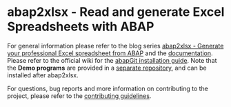# abap2xlsx - Read and generate Excel Spreadsheets with ABAP

For general information please refer to the blog series [abap2xlsx - Generate your professional Excel spreadsheet from ABAP](http://scn.sap.com/community/abap/blog/2010/07/12/abap2xlsx--generate-your-professional-excel-spreadsheet-from-abap) and the [documentation](https://abap2xlsx.github.io/abap2xlsx/).
Please refer to the official wiki for the [abapGit installation guide](https://abap2xlsx.github.io/abap2xlsx/abapGit-installation).
Note that the **Demo programs** are provided in a [separate repository](https://github.com/abap2xlsx/demos), and can be installed after abap2xlsx.

For questions, bug reports and more information on contributing to the project, please refer to the [contributing guidelines](./CONTRIBUTING.md).
